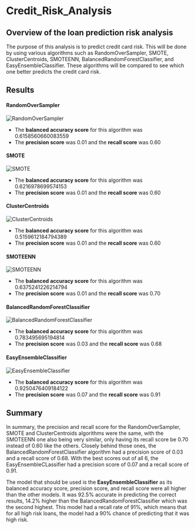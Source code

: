# Credit_Risk_Analysis

## Overview of the loan prediction risk analysis
The purpose of this analysis is to predict credit card risk. This will be done by using various algorithms such as RandomOverSampler, SMOTE, ClusterCentroids, SMOTEENN, BalancedRandomForestClassifier, and EasyEnsembleClassifier. These algorithms will be compared to see which one better predicts the credit card risk.

## Results

#### RandomOverSampler

![RandomOverSampler](https://user-images.githubusercontent.com/64383146/187827869-247f584c-5362-44c7-abfa-28fc0e3a1bfa.png)

- The **balanced accuracy score** for this algorithm was 0.6158560660083559
- The **precision score** was 0.01 and the **recall score** was 0.60

#### SMOTE

![SMOTE](https://user-images.githubusercontent.com/64383146/187827808-f6247d64-2036-4f62-8f76-bd0707ed6da5.png)

- The **balanced accuracy score** for this algorithm was 0.6216978699574153
- The **precision score** was 0.01 and the **recall score** was 0.60

#### ClusterCentroids

![ClusterCentroids](https://user-images.githubusercontent.com/64383146/187827906-fd2acc01-f0ad-41be-8a33-75fb35a2f59d.png)

- The **balanced accuracy score** for this algorithm was 0.5159612184794389
- The **precision score** was 0.01 and the **recall score** was 0.60

#### SMOTEENN

![SMOTEENN](https://user-images.githubusercontent.com/64383146/187827163-1426334b-12b0-4bba-9e86-a3c4211fcc6b.png)

- The **balanced accuracy score** for this algorithm was 0.6375241226214794
- The **precision score** was 0.01 and the **recall score** was 0.70

#### BalancedRandomForestClassifier

![BalancedRandomForestClassifier](https://user-images.githubusercontent.com/64383146/187827341-66222a7a-d365-408b-9a68-e08b43e8107e.png)

- The **balanced accuracy score** for this algorithm was 0.783495695194814
- The **precision score** was 0.03 and the **recall score** was 0.68

#### EasyEnsembleClassifier

![EasyEnsembleClassifier](https://user-images.githubusercontent.com/64383146/187827497-a6720a36-07fb-49ea-a2f9-39b9aeceda2a.png)

- The **balanced accuracy score** for this algorithm was 0.9250476409184122
- The **precision score** was 0.07 and the **recall score** was 0.91

## Summary

In summary, the precision and recall score for the RandomOverSampler, SMOTE and ClusterCentroids algorithms were the same, with the SMOTEENN one also being very similar, only having its recall score be 0.70 instead of 0.60 like the others. Closely behind those ones, the BalancedRandomForestClassifier algorithm had a precision score of 0.03 and a recall score of 0.68. With the best scores out of all 6, the EasyEnsembleCLassifier had a precision score of 0.07 and a recall score of 0.91.

The model that should be used is the **EasyEnsembleClassifier** as its balanced accuracy score, precision score, and recall score were all higher than the other models. It was 92.5% accurate in predicting the correct results, 14.2% higher than the BalancedRandomForestClassifier which was the second highest. This model had a recall rate of 91%, which means that for all high risk loans, the model had a 90%  chance of predicting that it was high risk.
